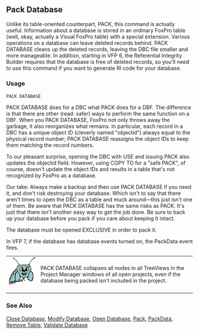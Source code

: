 ## Pack Database

Unlike its table-oriented counterpart, PACK, this command is actually useful. Information about a database is stored in an ordinary FoxPro table (well, okay, actually a Visual FoxPro table) with a special extension. Various operations on a database can leave deleted records behind. PACK DATABASE cleans up the deleted records, leaving the DBC file smaller and more manageable. In addition, starting in VFP 6, the Referential Integrity Builder requires that the database is free of deleted records, so you'll need to use this command if you want to generate RI code for your database.<b style='mso-bidi-font-weight:normal'></b>

### Usage

```foxpro
PACK DATABASE
```

PACK DATABASE does for a DBC what PACK does for a DBF. The difference is that there are other (read: safer) ways to perform the same function on a DBF. When you PACK DATABASE, FoxPro not only throws away the garbage, it also reorganizes what remains. In particular, each record in a DBC has a unique object ID (cleverly named "objectid") always equal to the physical record number; PACK DATABASE reassigns the object IDs to keep them matching the record numbers.

To our pleasant surprise, opening the DBC with USE and issuing PACK also updates the objectid field. However, using COPY TO for a "safe PACK", of course, doesn't update the object IDs and results in a table that's not recognized by FoxPro as a database.

Our take: Always make a backup and then use PACK DATABASE if you need it, and don't risk destroying your database. Which isn't to say that there aren't times to open the DBC as a table and muck around&mdash;this just isn't one of them. Be aware that PACK DATABASE has the same risks as PACK. It's just that there isn't another easy way to get the job done. Be sure to back up your database before you pack if you care about keeping it intact.

The database must be opened EXCLUSIVE in order to pack it.

In VFP 7, if the database has database events turned on, the PackData event fires.

<table border=0 cellspacing=0 cellpadding=0 width=100%>
<tr>
  <td width=17% valign=top>
<img width=95 height=77 src="bug.gif"></p>
  </td>
  <td width=83%>
  <p>PACK DATABASE collapses all nodes in all TreeViews in the Project Manager windows of all open projects, even if the database being packed isn't included in the project.</p>
  </td>
 </tr>
</table>

### See Also

[Close Database](s4g316.md), [Modify Database](s4g320.md), [Open Database](s4g316.md), [Pack](s4g073.md), [PackData](s4g856.md), [Remove Table](s4g314.md), [Validate Database](s4g319.md)